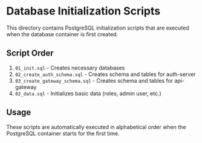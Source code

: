 # Database Initialization Scripts

This directory contains PostgreSQL initialization scripts that are executed when the database container is first created.

## Script Order

1. `01_init.sql` - Creates necessary databases
2. `02_create_auth_schema.sql` - Creates schema and tables for auth-server
3. `03_create_gateway_schema.sql` - Creates schema and tables for api-gateway
4. `02_data.sql` - Initializes basic data (roles, admin user, etc.)

## Usage

These scripts are automatically executed in alphabetical order when the PostgreSQL container starts for the first time.